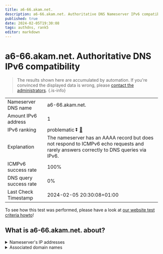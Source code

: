 ```yaml
---
title: a6-66.akam.net.
description: a6-66.akam.net. Authoritative DNS Nameserver IPv6 compatibility
published: true
date: 2024-02-05T19:30:08
tags: authdns, rank5
editor: markdown
---
```


# a6-66.akam.net. Authoritative DNS IPv6 compatibility

> The results shown here are accumulated by automation. If you're convinced the displayed data is wrong, please [contact the administrators](/howto/chat). 
{.is-info}




|   |   |
| - | - |
| Nameserver DNS name | a6-66.akam.net.
| Amount IPv6 address | 1
| IPv6 ranking | problematic :arrow_double_down: [🔗](/howto/ranking) |
| Explanation | The nameserver has an AAAA record but does not respond to ICMPv6 echo requests and rarely answers correctly to DNS queries via IPv6. |
| ICMPv6 success rate | 100%|
| DNS query success rate | 0% |
| Last Check Timestamp | 2024-02-05 20:30:08+01:00 |

To see how this test was performed, please have a look at [our website test criteria howto](/howto/testcriteria/authdns)!


## What is a6-66.akam.net. about?




<details>
<summary>Nameserver's IP addresses</summary>

2600:1401:1::42

</details>



<details>
<summary>Associated domain names</summary>

www.intuit.com

www.jeep.com

www.mizuho-fg.co.jp

www.unicreditgroup.eu

</details>
